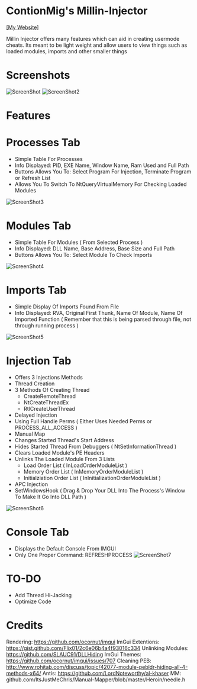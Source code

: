 # ContionMig's Millin-Injector

[[My Website]](http://sagaanpillai.com/)

Millin Injector offers many features which can aid in creating usermode cheats. Its meant to be light weight and allow users to view things  such as loaded modules, imports and other smaller things

# Screenshots
![ScreenShot](https://github.com/ContionMig/Millin-Injector/blob/master/Millin%20Injector/ScreenShots/Screenshot_1.png)
![ScreenShot2](https://github.com/ContionMig/Millin-Injector/blob/master/Millin%20Injector/ScreenShots/Screenshot_2.png)

# Features
# Processes Tab
- Simple Table For Processes
- Info Displayed: PID, EXE Name, Window Name, Ram Used and Full Path
- Buttons Allows You To: Select Program For Injection, Terminate Program or Refresh List 
- Allows You To Switch To NtQueryVirtualMemory For Checking Loaded Modules

![ScreenShot3](https://github.com/ContionMig/Millin-Injector/blob/master/Millin%20Injector/ScreenShots/Screenshot_2.png)

# Modules Tab
- Simple Table For Modules ( From Selected Process )
- Info Displayed: DLL Name, Base Address, Base Size and Full Path
- Buttons Allows You To: Select Module To Check Imports

![ScreenShot4](https://github.com/ContionMig/Millin-Injector/blob/master/Millin%20Injector/ScreenShots/Screenshot_3.png)

# Imports Tab
- Simple Display Of Imports Found From File
- Info Displayed: RVA, Original First Thunk, Name Of Module, Name Of Imported Function
( Remember that this is being parsed through file, not through running process )

![ScreenShot5](https://github.com/ContionMig/Millin-Injector/blob/master/Millin%20Injector/ScreenShots/Screenshot_4.png)

# Injection Tab
- Offers 3 Injections Methods
 - Thread Creation
  - 3 Methods Of Creating Thread
    - CreateRemoteThread
    - NtCreateThreadEx
    - RtlCreateUserThread
  - Delayed Injection
  - Using Full Handle Perms ( Either Uses Needed Perms or PROCESS_ALL_ACCESS )
  - Manual Map
  - Changes Started Thread's Start Address
  - Hides Started Thread From Debuggers ( NtSetInformationThread )
  - Clears Loaded Module's PE Headers
  - Unlinks The Loaded Module From 3 Lists
    - Load Order List ( InLoadOrderModuleList )
    - Memory Order List ( InMemoryOrderModuleList )
    - Initialziation Order List ( InInitializationOrderModuleList )
- APC Injection
- SetWindowsHook
( Drag & Drop Your DLL Into The Process's Window To Make It Go Into DLL Path )

![ScreenShot6](https://github.com/ContionMig/Millin-Injector/blob/master/Millin%20Injector/ScreenShots/Screenshot_1.png)

# Console Tab
- Displays the Default Console From IMGUI
- Only One Proper Command: REFRESHPROCESS 
![ScreenShot7](https://github.com/ContionMig/Millin-Injector/blob/master/Millin%20Injector/ScreenShots/Screenshot_5.png)

# TO-DO
- Add Thread Hi-Jacking
- Optimize Code

# Credits
Rendering: https://github.com/ocornut/imgui
ImGui Extentions: https://gist.github.com/Flix01/2c6e06b4a4f93016c334
Unlinking Modules: https://github.com/SLAUC91/DLLHiding
ImGui Themes: https://github.com/ocornut/imgui/issues/707
Cleaning PEB: http://www.rohitab.com/discuss/topic/42077-module-pebldr-hiding-all-4-methods-x64/
Antis: https://github.com/LordNoteworthy/al-khaser
MM: github.com/ItsJustMeChris/Manual-Mapper/blob/master/Heroin/needle.h
